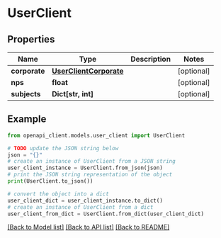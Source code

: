 # UserClient


## Properties

Name | Type | Description | Notes
------------ | ------------- | ------------- | -------------
**corporate** | [**UserClientCorporate**](UserClientCorporate.md) |  | [optional] 
**nps** | **float** |  | [optional] 
**subjects** | **Dict[str, int]** |  | [optional] 

## Example

```python
from openapi_client.models.user_client import UserClient

# TODO update the JSON string below
json = "{}"
# create an instance of UserClient from a JSON string
user_client_instance = UserClient.from_json(json)
# print the JSON string representation of the object
print(UserClient.to_json())

# convert the object into a dict
user_client_dict = user_client_instance.to_dict()
# create an instance of UserClient from a dict
user_client_from_dict = UserClient.from_dict(user_client_dict)
```
[[Back to Model list]](../README.md#documentation-for-models) [[Back to API list]](../README.md#documentation-for-api-endpoints) [[Back to README]](../README.md)


